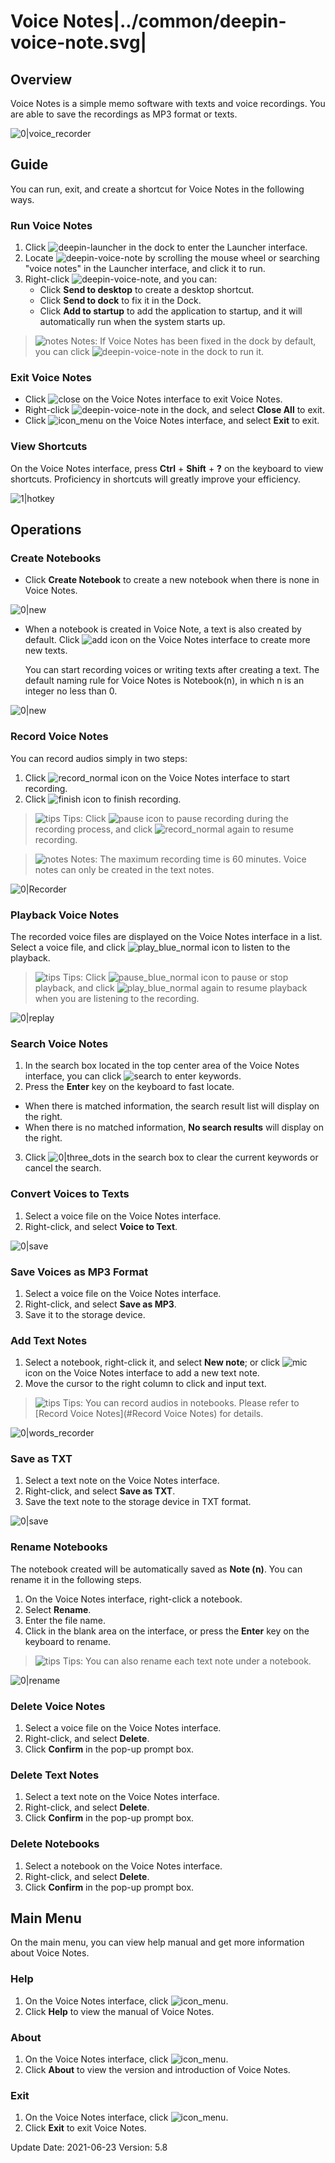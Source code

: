 # Voice Notes|../common/deepin-voice-note.svg|

## Overview

Voice Notes is a simple memo software with texts and voice recordings. You are able to save the recordings as MP3 format or texts. 

![0|voice_recorder](jpg/main.png)

## Guide

You can run, exit, and create a shortcut for Voice Notes in the following ways.

### Run Voice Notes

1. Click ![deepin-launcher](icon/deepin-launcher.svg) in the dock to enter the Launcher interface.
2. Locate ![deepin-voice-note](icon/deepin-voice-note.svg) by scrolling the mouse wheel or searching "voice notes" in the Launcher interface, and click it to run.
3. Right-click ![deepin-voice-note](icon/deepin-voice-note.svg), and you can:
   - Click **Send to desktop** to create a desktop shortcut.
   - Click **Send to dock** to fix it in the Dock.
   - Click **Add to startup** to add the application to startup, and it will automatically run when the system starts up.

> ![notes](icon/notes.svg) Notes: If Voice Notes has been fixed in the dock by default, you can click ![deepin-voice-note](icon/deepin-voice-note.svg) in the dock to run it.

### Exit Voice Notes

- Click ![close](icon/close.svg) on the Voice Notes interface to exit Voice Notes.
- Right-click ![deepin-voice-note](icon/deepin-voice-note.svg) in the dock, and select **Close All** to exit.
- Click ![icon_menu](icon/icon_menu.svg) on the Voice Notes interface, and select **Exit** to exit.

### View Shortcuts

On the Voice Notes interface, press **Ctrl** + **Shift** + **?** on the keyboard to view shortcuts. Proficiency in shortcuts will greatly improve your efficiency.

![1|hotkey](jpg/hotkey.png)

## Operations

### Create Notebooks

- Click **Create Notebook** to create a new notebook when there is none in Voice Notes.

![0|new](jpg/create.png)
&nbsp;&nbsp;&nbsp;&nbsp;&nbsp;&nbsp;&nbsp;&nbsp;&nbsp;&nbsp;&nbsp;&nbsp;&nbsp;

- When a notebook is created in Voice Note, a text is also created by default. Click ![add](icon/circlebutton_add2.svg) icon on the Voice Notes interface to create more new texts.

  You can start recording voices or writing texts after creating a text.
  The default naming rule for Voice Notes is Notebook(n), in which n is an integer no less than 0.

![0|new](jpg/create1.png)

### Record Voice Notes

You can record audios simply in two steps:

1. Click ![record_normal](icon/record_normal.svg) icon on the Voice Notes interface to start recording.
2. Click ![finish](icon/finish_normal.svg) icon to finish recording.

> ![tips](icon/tips.svg) Tips: Click ![pause](icon/pause_red_normal.svg) icon to pause recording during the recording process, and click ![record_normal](icon/record_normal.svg) again to resume recording.

> ![notes](icon/notes.svg) Notes: The maximum recording time is 60 minutes. Voice notes can only be created in the text notes. 

![0|Recorder](jpg/recorder2.png)

### Playback Voice Notes

The recorded voice files are displayed on the Voice Notes interface in a list. Select a voice file, and click ![play_blue_normal](icon/play_blue_normal.svg) icon to listen to the playback.

> ![tips](icon/tips.svg) Tips: Click ![pause_blue_normal](icon/pause_blue_normal.svg) icon to pause or stop playback, and click ![play_blue_normal](icon/play_blue_normal.svg) again to resume playback when you are listening to the recording.

![0|replay](jpg/replay.png)

### Search Voice Notes

1. In the search box located in the top center area of the Voice Notes interface, you can click ![search](icon/search.svg) to enter keywords.
2.  Press the **Enter** key on the keyboard to fast locate.
   - When there is matched information, the search result list will display on the right.
   - When there is no matched information, **No search results** will display on the right.
3.  Click ![0|three_dots](icon/close_normal-2.svg) in the search box  to clear the current keywords or cancel the search. 

### Convert Voices to Texts

1. Select a voice file on the Voice Notes interface.
2. Right-click, and select **Voice to Text**.

![0|save](jpg/toVoice.png)

### Save Voices as MP3 Format

1.   Select a voice file on the Voice Notes interface.
2.   Right-click, and select **Save as MP3**.
3.   Save it to the storage device.

### Add Text Notes
1. Select a notebook, right-click it, and select **New note**; or click ![mic](icon/circlebutton_add2.svg) icon on the Voice Notes interface to add a new text note.
2.  Move the cursor to the right column to click and input text. 

> ![tips](icon/tips.svg) Tips: You can record audios in notebooks. Please refer to [Record Voice Notes](#Record Voice Notes) for details.

![0|words_recorder](jpg/txt-input.png)

### Save as TXT

1.  Select a text note on the Voice Notes interface.
2.  Right-click, and select **Save as TXT**.
3.  Save the text note to the storage device in TXT format.

![0|save](jpg/toTxT.png)

### Rename Notebooks

The notebook created will be automatically saved as **Note (n)**. You can rename it in the following steps. 

1. On the Voice Notes interface, right-click a notebook.
2. Select **Rename**.
3. Enter the file name.
4. Click in the blank area on the interface, or press the **Enter** key on the keyboard to rename.

> ![tips](icon/tips.svg) Tips: You can also rename each text note under a notebook. 

![0|rename](jpg/rename.png)

### Delete Voice Notes

1.  Select a voice file on the Voice Notes interface.
2.  Right-click, and select **Delete**.
3.  Click **Confirm** in the pop-up prompt box.

### Delete Text Notes

1.   Select a text note on the Voice Notes interface.
2.  Right-click, and select **Delete**.
3.  Click **Confirm** in the pop-up prompt box.

### Delete Notebooks

1. Select a notebook on the Voice Notes interface.
2. Right-click, and select **Delete**.
3. Click **Confirm** in the pop-up prompt box.

## Main Menu

On the main menu, you can view help manual and get more information about Voice Notes.

### Help

1. On the Voice Notes interface, click ![icon_menu](icon/icon_menu.svg).
2. Click **Help** to view the manual of Voice Notes.

### About

1. On the Voice Notes interface, click ![icon_menu](icon/icon_menu.svg). 
2. Click **About** to view the version and introduction of Voice Notes.

### Exit

1. On the Voice Notes interface, click ![icon_menu](icon/icon_menu.svg).
2. Click **Exit** to exit Voice Notes.

<div class="version-info"><span>Update Date: 2021-06-23</span><span> Version: 5.8</span></div>